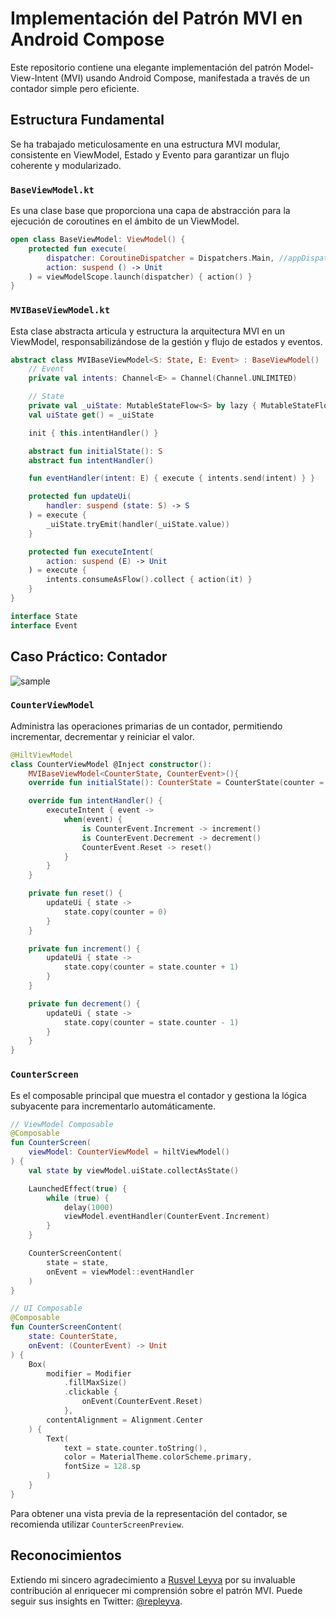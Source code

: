 # Implementación del Patrón MVI en Android Compose

Este repositorio contiene una elegante implementación del patrón Model-View-Intent (MVI) usando Android Compose, manifestada a través de un contador simple pero eficiente.

## Estructura Fundamental

Se ha trabajado meticulosamente en una estructura MVI modular, consistente en ViewModel, Estado y Evento para garantizar un flujo coherente y modularizado.

### `BaseViewModel.kt`

Es una clase base que proporciona una capa de abstracción para la ejecución de coroutines en el ámbito de un ViewModel.

```kotlin
open class BaseViewModel: ViewModel() {
    protected fun execute(
        dispatcher: CoroutineDispatcher = Dispatchers.Main, //appDispatchers.mainDispatcher(),
        action: suspend () -> Unit
    ) = viewModelScope.launch(dispatcher) { action() }
}
```

### `MVIBaseViewModel.kt`

Esta clase abstracta articula y estructura la arquitectura MVI en un ViewModel, responsabilizándose de la gestión y flujo de estados y eventos.

```kotlin
abstract class MVIBaseViewModel<S: State, E: Event> : BaseViewModel()  {
    // Event
    private val intents: Channel<E> = Channel(Channel.UNLIMITED)

    // State
    private val _uiState: MutableStateFlow<S> by lazy { MutableStateFlow(initialState()) }
    val uiState get() = _uiState

    init { this.intentHandler() }

    abstract fun initialState(): S
    abstract fun intentHandler()

    fun eventHandler(intent: E) { execute { intents.send(intent) } }

    protected fun updateUi(
        handler: suspend (state: S) -> S
    ) = execute {
        _uiState.tryEmit(handler(_uiState.value))
    }

    protected fun executeIntent(
        action: suspend (E) -> Unit
    ) = execute {
        intents.consumeAsFlow().collect { action(it) }
    }
}

interface State
interface Event
```

## Caso Práctico: Contador

![sample](https://firebasestorage.googleapis.com/v0/b/assets-1ae81.appspot.com/o/general%2Fezgif.com-video-to-gif-3.gif?alt=media&token=6bb4dd9b-4ad3-4ca1-851a-fa596ebca4e7**)


### `CounterViewModel`

Administra las operaciones primarias de un contador, permitiendo incrementar, decrementar y reiniciar el valor.

```kotlin
@HiltViewModel
class CounterViewModel @Inject constructor():
    MVIBaseViewModel<CounterState, CounterEvent>(){
    override fun initialState(): CounterState = CounterState(counter = 0)

    override fun intentHandler() {
        executeIntent { event ->
            when(event) {
                is CounterEvent.Increment -> increment()
                is CounterEvent.Decrement -> decrement()
                CounterEvent.Reset -> reset()
            }
        }
    }

    private fun reset() {
        updateUi { state ->
            state.copy(counter = 0)
        }
    }

    private fun increment() {
        updateUi { state ->
            state.copy(counter = state.counter + 1)
        }
    }

    private fun decrement() {
        updateUi { state ->
            state.copy(counter = state.counter - 1)
        }
    }
}
```

### `CounterScreen`

Es el composable principal que muestra el contador y gestiona la lógica subyacente para incrementarlo automáticamente.

```kotlin
// ViewModel Composable
@Composable
fun CounterScreen(
    viewModel: CounterViewModel = hiltViewModel()
) {
    val state by viewModel.uiState.collectAsState()

    LaunchedEffect(true) {
        while (true) {
            delay(1000)
            viewModel.eventHandler(CounterEvent.Increment)
        }
    }

    CounterScreenContent(
        state = state,
        onEvent = viewModel::eventHandler
    )
}

// UI Composable
@Composable
fun CounterScreenContent(
    state: CounterState,
    onEvent: (CounterEvent) -> Unit
) {
    Box(
        modifier = Modifier
            .fillMaxSize()
            .clickable {
                onEvent(CounterEvent.Reset)
            },
        contentAlignment = Alignment.Center
    ) {
        Text(
            text = state.counter.toString(),
            color = MaterialTheme.colorScheme.primary,
            fontSize = 128.sp
        )
    }
}
```

Para obtener una vista previa de la representación del contador, se recomienda utilizar `CounterScreenPreview`.

## Reconocimientos

Extiendo mi sincero agradecimiento a [Rusvel Leyva](https://repleyva.netlify.app) por su invaluable contribución al enriquecer mi comprensión sobre el patrón MVI. Puede seguir sus insights en Twitter: [@repleyva](https://twitter.com/repleyva).
